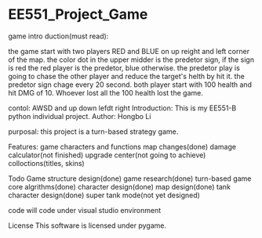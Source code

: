 # EE551_Project_Game

game intro duction(must read):

the game start with two players RED and BLUE on up reight and left corner of the map.
the color dot in the upper midder is the predetor sign, if the sign is red the red player is the predetor, blue otherwise.
the predetor play is going to chase the other player and reduce the target's helth by hit it.
the predetor sign chage every 20 second.
both player start with 100 health and hit DMG of 10.
Whoever lost all the 100 health lost the game.

contol:
AWSD and up down lefdt right
Introduction:
This is my EE551-B python individual project.
Author: Hongbo Li

purposal:
this project is a turn-based strategy game. 

Features:
game characters and functions
map changes(done)
damage calculator(not finished)
upgrade center(not going to achieve)
colloctions(titles, skins)

Todo
Game structure design(done)
game research(done)
turn-based game core algrithms(done)
character design(done)
map design(done)
tank character design(done)
super tank mode(not yet designed)

code will code under visual studio environment


License
This software is licensed under pygame.
